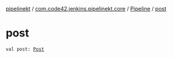 [pipelinekt](../../index.md) / [com.code42.jenkins.pipelinekt.core](../index.md) / [Pipeline](index.md) / [post](./post.md)

# post

`val post: `[`Post`](../-post/index.md)